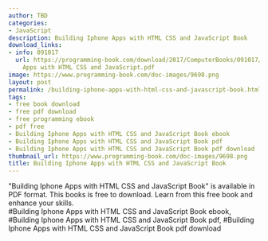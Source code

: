 ```yaml
---
author: TBD
categories:
- JavaScript
description: Building Iphone Apps with HTML CSS and JavaScript Book
download_links:
- info: 091017
  url: https://programming-book.com/download/2017/ComputerBooks/091017/Building Iphone
    Apps with HTML CSS and JavaScript.pdf
image: https://www.programming-book.com/doc-images/9698.png
layout: post
permalink: /building-iphone-apps-with-html-css-and-javascript-book.html
tags:
- free book download
- free pdf download
- free programming ebook
- pdf free
- Building Iphone Apps with HTML CSS and JavaScript Book ebook
- Building Iphone Apps with HTML CSS and JavaScript Book pdf
- Building Iphone Apps with HTML CSS and JavaScript Book pdf download
thumbnail_url: https://www.programming-book.com/doc-images/9698.png
title: Building Iphone Apps with HTML CSS and JavaScript Book
---
```


 
<div class="item-desc text-justify">
  "Building Iphone Apps with HTML CSS and JavaScript Book" is available in PDF format. This books is free to download. Learn from this free book and enhance your skills.
  <br>
  #Building Iphone Apps with HTML CSS and JavaScript Book ebook, #Building Iphone Apps with HTML CSS and JavaScript Book pdf, #Building Iphone Apps with HTML CSS and JavaScript Book pdf download
</div>